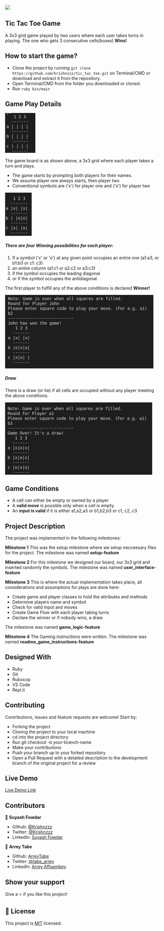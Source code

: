 ![](https://img.shields.io/badge/Microverse-blueviolet)

## Tic Tac Toe Game

A 3x3 grid game played by two users where each user takes turns in playing. The one who gets 3 consecutive cells(boxes) **Wins!** 

## How to start the game?

- Clone the project by running `git clone https://github.com/krishnzzz/tic_tac_toe.git` on Terminal/CMD or download and extract it from the repository.
- Open Terminal/CMD from the folder you downloaded or cloned.
- Run `ruby bin/main`

## Game Play Details

![screenshot](asset/tic-tac-toe-grid.png)

The game board is as shown above, a 3x3 grid where each player takes a turn and plays.

- The game starts by prompting both players for their names.
- We assume player one always starts, then player two
- Conventional symbols are ('x') for player one and ('o') for player two

![screenshot](asset/grid_with_symbols.png)

##### There are four Winning possibilities for each player:

1) If a symbol ('x' or 'o') at any given point occupies an entire row (a1:a3, or b1:b3 or c1: c3) 
2) an entire column (a1:c1 or a2:c2 or a3:c3) 
3) if the symbol occupies the leading diagonal 
4)  or if the symbol occupies the antidiagonal.

 The first player to fulfill any of the above conditions is declared **Winner!**

 ![screenshot](asset/winning_grid.png.png)

##### Draw

There is a draw (or tie) if all cells are occupied without any player meeting the above conditions.

![screenshot](asset/draw_grid.png)

## Game Conditions

- A cell can either be empty or owned by a player
- A **valid move** is possible only when a cell is empty.
- An **input is valid** if it is either a1,a2,a3 or b1,b2,b3 or c1, c2, c3



## Project Description

The project was implemented in the following milestones:

**Milestone 1**
This was the setup milestone where we setup necceesary files for the project. The milestone was named **setup-feature**

**Milestone 2**
For this milestone we designed our board, our 3x3 grid and inserted randomly the symbols. The milestone was named  **user_interface-feature**

**Milestone 3**
This is where the actual implementation takes place, all considerations and assumptions for plays are done here:

- Create game and player classes to hold the attributes and methods
- Determine players name and symbol
- Check for valid input and moves
- Create Game Flow with each player taking turns
- Declare the winner or if nobody wins, a draw

The milestone was named  **game_logic-feature**

**Milestone 4**
The Gaming instructions were written. The milestone was named **readme_game_instructions-feature**

## Designed With
- Ruby
- Git
- Rubocop
- VS Code
- Repl.it


## Contributing

Contributions, issues and feature requests are welcome! Start by:

  - Forking the project
  - Cloning the project to your local machine
  - cd into the project directory
  - Run git checkout -b your-branch-name
  - Make your contributions
  - Push your branch up to your forked repository
  - Open a Pull Request with a detailed description to the development branch of the original project for a review


## Live Demo

[Live Demo Link](https://repl.it/github/krishnzzz/tic_tac_toe)

## Contributors


👤  **Suyash Fowdar**


- Github: [@Krishnzzz](https://github.com/krishnzzz)
- Twitter: [@Krishnzzz](https://twitter.com/Krishnzzz)
- LinkedIn: [Suyash Fowdar](https://www.linkedin.com/in/suyash-fowdar-22b89514a/)

👤 **Arrey Tabe**

- Github: [ArreyTabe](https://github.com/ArreyTabe)
- Twitter: [@tabe_arrey](https://twitter.com/tabe_arrey)
- LinkedIn: [Arrey Affuembey](https://www.linkedin.com/in/arrey-affuembey-80a8b11a8/)

## Show your support

Give a ⭐️ if you like this project!

## 📝 License

This project is [MIT](https://choosealicense.com/licenses/mit/) licensed.


